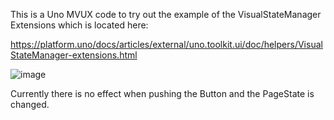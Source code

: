 This is a Uno MVUX code to try out the example of the VisualStateManager Extensions which is located here:

 https://platform.uno/docs/articles/external/uno.toolkit.ui/doc/helpers/VisualStateManager-extensions.html 

 ![image](https://github.com/user-attachments/assets/9712830b-971f-4705-8b11-7c8d721e4c1c)

Currently there is no effect when pushing the Button and the PageState is changed.
